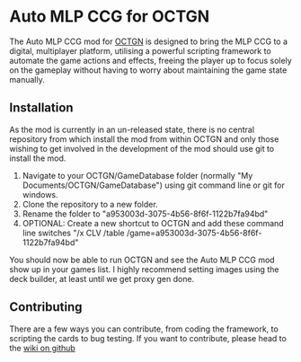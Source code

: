 # Auto MLP CCG for OCTGN

The Auto MLP CCG mod for [OCTGN](http://www.octgn.net/Home/GetOctgn) is designed to bring the MLP CCG to a digital, multiplayer platform, utilising a powerful scripting framework to automate the game actions and effects, freeing the player up to focus solely on the gameplay without having to worry about maintaining the game state manually.

## Installation

As the mod is currently in an un-released state, there is no central repository from which install the mod from within OCTGN and only those wishing to get involved in the development of the mod should use git to install the mod.

1. Navigate to your OCTGN/GameDatabase folder (normally "My Documents/OCTGN/GameDatabase") using git command line or git for windows.
2. Clone the repository to a new folder.
3. Rename the folder to "a953003d-3075-4b56-8f6f-1122b7fa94bd"
4. OPTIONAL: Create a new shortcut to OCTGN and add these command line switches "/x CLV /table /game=a953003d-3075-4b56-8f6f-1122b7fa94bd"

You should now be able to run OCTGN and see the Auto MLP CCG mod show up in your games list. I highly recommend setting images using the deck builder, at least until we get proxy gen done.

## Contributing

There are a few ways you can contribute, from coding the framework, to scripting the cards to bug testing. If you want to contribute, please head to the [wiki on github](https://github.com/torrentails/Auto-MLP-CCG-for-OCTGN/wiki)